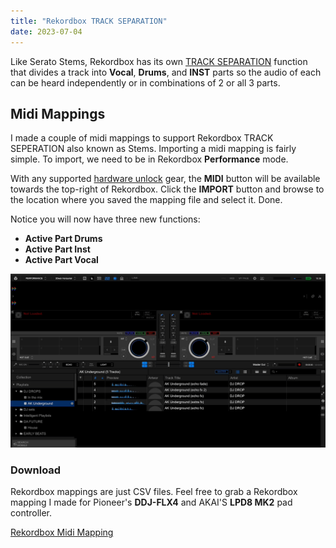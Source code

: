 ```yaml
---
title: "Rekordbox TRACK SEPARATION"
date: 2023-07-04
---
```

Like Serato Stems, Rekordbox has its own [TRACK SEPARATION](https://rekordbox.com/en/support/faq/trackseperation-6/#faq-q600181) function that divides a track into **Vocal**, **Drums**, and **INST** parts so the audio of each can be heard independently or in combinations of 2 or all 3 parts.

## Midi Mappings
I made a couple of midi mappings to support Rekordbox TRACK SEPERATION also known as Stems. Importing a midi mapping is fairly simple. To import, we need to be in Rekordbox **Performance** mode. 

With any supported [hardware unlock](https://rekordbox.com/en/support/hardware-unlock/) gear, the **MIDI** button will be available towards the top-right of Rekordbox. Click the **IMPORT** button and browse to the location where you saved the mapping file and select it. Done.

Notice you will now have three new functions:
- **Active Part Drums**
- **Active Part Inst**
- **Active Part Vocal**

![Import](https://raw.githubusercontent.com/KDN-Cloud/b.aklein.studio/main/attachments/rekordbox/rekordbox_midi_mappings.gif "Rekordbox Midi Mappings Import")

### Download
Rekordbox mappings are just CSV files. Feel free to grab a Rekordbox mapping I made for Pioneer's **DDJ-FLX4** and AKAI'S **LPD8 MK2** pad controller.

<a href="https://github.com/KDN-Cloud/b.aklein.studio/tree/e47d3e597d4eff0d6e430ebfe0520dd397d1c406/attachments/rekordbox/midi-mappings">Rekordbox Midi Mapping</a>
